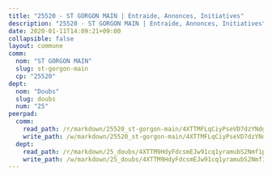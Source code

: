 ```yaml
---
title: "25520 - ST GORGON MAIN | Entraide, Annonces, Initiatives"
description: "25520 - ST GORGON MAIN | Entraide, Annonces, Initiatives"
date: 2020-01-11T14:09:21+09:00
collapsible: false
layout: commune
comm:
  nom: "ST GORGON MAIN"
  slug: st-gorgon-main
  cp: "25520"
dept:
  nom: "Doubs"
  slug: doubs
  num: "25"
peerpad:
  comm:
    read_path: /r/markdown/25520_st-gorgon-main/4XTTMFLqCiyPseVD7dzYNdgLfgZ3ysK4ETCg3qRmBqjRs84AA
    write_path: /w/markdown/25520_st-gorgon-main/4XTTMFLqCiyPseVD7dzYNdgLfgZ3ysK4ETCg3qRmBqjRs84AA-K3TgV3nzhmMJMfBDFPM8YVNiWKPxp92AjoiuEXNDmQQGD61Yn3gvZAS7ybevBGez1GuHvsq35qh9Da7DTKjqqHGR5hd2C7f4fyqKdDjHJo74JXpUKxGRjhvF8fRJNNe9uu6catRc
  dept:
    read_path: /r/markdown/25_doubs/4XTTM9HdyFdcsmEJw91cq1yramubS2Nmf1ps2s84xcMxY74Zv
    write_path: /w/markdown/25_doubs/4XTTM9HdyFdcsmEJw91cq1yramubS2Nmf1ps2s84xcMxY74Zv-K3TgURza6A4QY75MscA2g52nUX9tjMQaHW9mgBSgyRKNNp3M6gkaXA9iDDtpbSx22mTSZbQLYS1izbwsznz8e9u5BERCmGKxZ379xV2nAaDe1bGyxrjytc7G1EcbGtknRFYQ1Lxp
---
```


